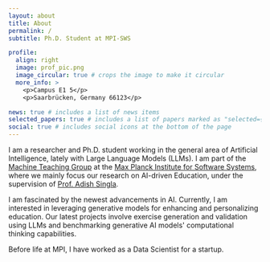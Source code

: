 ```yaml
---
layout: about
title: About
permalink: /
subtitle: Ph.D. Student at MPI-SWS

profile:
  align: right
  image: prof_pic.png
  image_circular: true # crops the image to make it circular
  more_info: >
    <p>Campus E1 5</p>
    <p>Saarbrücken, Germany 66123</p>

news: true # includes a list of news items
selected_papers: true # includes a list of papers marked as "selected={true}"
social: true # includes social icons at the bottom of the page
---
```


  I am a researcher and Ph.D. student working in the general area of Artificial Intelligence, lately with Large Language Models (LLMs). I am part of the [Machine Teaching Group](https://machineteaching.mpi-sws.org/) at the [Max Planck Institute for Software Systems](https://www.mpi-sws.org/), where we mainly focus our research on AI-driven Education, under the supervision of [Prof. Adish Singla](https://machineteaching.mpi-sws.org/adishsingla.html). 
  
  I am fascinated by the newest advancements in AI. Currently, I am interested in leveraging generative models for enhancing and personalizing education. Our latest projects involve exercise generation and validation using LLMs and benchmarking generative AI models' computational thinking capabilities.

  Before life at MPI, I have worked as a Data Scientist for a startup.